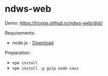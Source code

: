 # ndws-web

Demo: https://troogs.github.io/ndws-web/dist/

Requirements:
- node.js - [Download](https://nodejs.org/en/)

Preparation:

- `npm install`
- `npm install -g gulp node-sass`